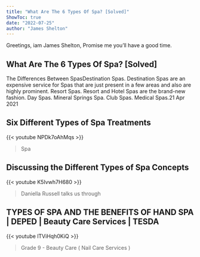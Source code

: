 ```yaml
---
title: "What Are The 6 Types Of Spa? [Solved]"
ShowToc: true 
date: "2022-07-25"
author: "James Shelton" 
---
```


Greetings, iam James Shelton, Promise me you’ll have a good time.
## What Are The 6 Types Of Spa? [Solved]
 The Differences Between SpasDestination Spas. Destination Spas are an expensive service for Spas that are just present in a few areas and also are highly prominent. 
 Resort Spas. Resort and Hotel Spas are the brand-new fashion. 
 Day Spas. 
 Mineral Springs Spa. 
 Club Spas. 
 Medical Spas.21 Apr 2021

## Six Different Types of Spa Treatments
{{< youtube NPDk7oAhMqs >}}
>Spa

## Discussing the Different Types of Spa Concepts
{{< youtube K5Ivwh7H680 >}}
>Daniella Russell talks us through 

## TYPES  OF SPA AND THE BENEFITS OF HAND SPA | DEPED | Beauty Care Services | TESDA
{{< youtube lTViHqh0KiQ >}}
>Grade 9 - Beauty Care ( Nail Care Services )

